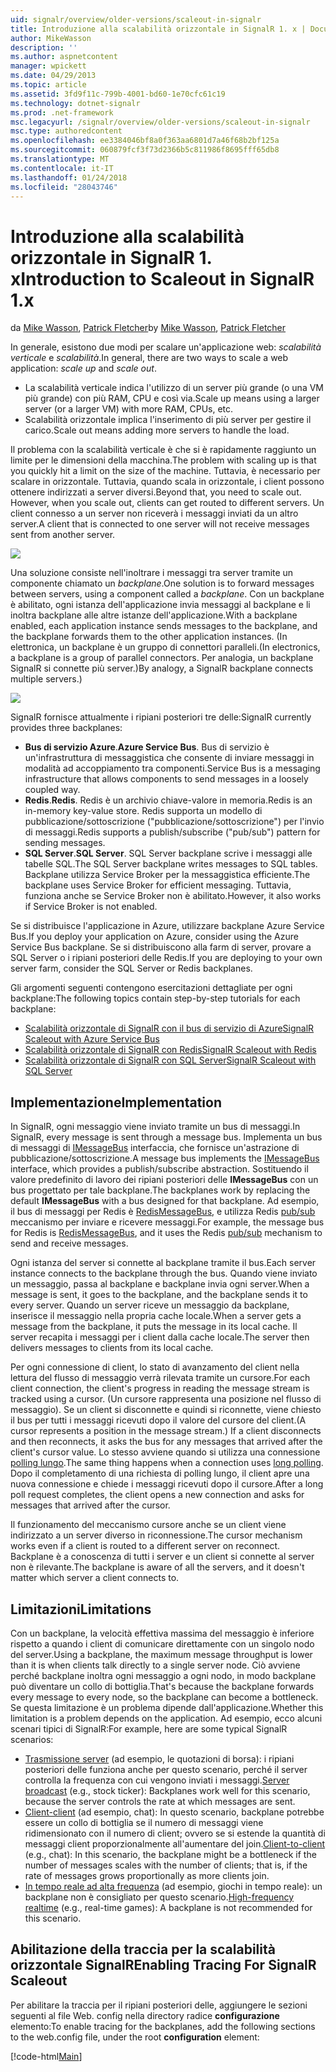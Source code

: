 ```yaml
---
uid: signalr/overview/older-versions/scaleout-in-signalr
title: Introduzione alla scalabilità orizzontale in SignalR 1. x | Documenti Microsoft
author: MikeWasson
description: ''
ms.author: aspnetcontent
manager: wpickett
ms.date: 04/29/2013
ms.topic: article
ms.assetid: 3fd9f11c-799b-4001-bd60-1e70cfc61c19
ms.technology: dotnet-signalr
ms.prod: .net-framework
msc.legacyurl: /signalr/overview/older-versions/scaleout-in-signalr
msc.type: authoredcontent
ms.openlocfilehash: ee3384046bf8a0f363aa6801d7a46f68b2bf125a
ms.sourcegitcommit: 060879fcf3f73d2366b5c811986f8695fff65db8
ms.translationtype: MT
ms.contentlocale: it-IT
ms.lasthandoff: 01/24/2018
ms.locfileid: "28043746"
---
```

<a name="introduction-to-scaleout-in-signalr-1x"></a><span data-ttu-id="65693-102">Introduzione alla scalabilità orizzontale in SignalR 1. x</span><span class="sxs-lookup"><span data-stu-id="65693-102">Introduction to Scaleout in SignalR 1.x</span></span>
====================
<span data-ttu-id="65693-103">da [Mike Wasson](https://github.com/MikeWasson), [Patrick Fletcher](https://github.com/pfletcher)</span><span class="sxs-lookup"><span data-stu-id="65693-103">by [Mike Wasson](https://github.com/MikeWasson), [Patrick Fletcher](https://github.com/pfletcher)</span></span>

<span data-ttu-id="65693-104">In generale, esistono due modi per scalare un'applicazione web: *scalabilità verticale* e *scalabilità*.</span><span class="sxs-lookup"><span data-stu-id="65693-104">In general, there are two ways to scale a web application: *scale up* and *scale out*.</span></span>

- <span data-ttu-id="65693-105">La scalabilità verticale indica l'utilizzo di un server più grande (o una VM più grande) con più RAM, CPU e così via.</span><span class="sxs-lookup"><span data-stu-id="65693-105">Scale up means using a larger server (or a larger VM) with more RAM, CPUs, etc.</span></span>
- <span data-ttu-id="65693-106">Scalabilità orizzontale implica l'inserimento di più server per gestire il carico.</span><span class="sxs-lookup"><span data-stu-id="65693-106">Scale out means adding more servers to handle the load.</span></span>

<span data-ttu-id="65693-107">Il problema con la scalabilità verticale è che si è rapidamente raggiunto un limite per le dimensioni della macchina.</span><span class="sxs-lookup"><span data-stu-id="65693-107">The problem with scaling up is that you quickly hit a limit on the size of the machine.</span></span> <span data-ttu-id="65693-108">Tuttavia, è necessario per scalare in orizzontale. Tuttavia, quando scala in orizzontale, i client possono ottenere indirizzati a server diversi.</span><span class="sxs-lookup"><span data-stu-id="65693-108">Beyond that, you need to scale out. However, when you scale out, clients can get routed to different servers.</span></span> <span data-ttu-id="65693-109">Un client connesso a un server non riceverà i messaggi inviati da un altro server.</span><span class="sxs-lookup"><span data-stu-id="65693-109">A client that is connected to one server will not receive messages sent from another server.</span></span>

![](scaleout-in-signalr/_static/image1.png)

<span data-ttu-id="65693-110">Una soluzione consiste nell'inoltrare i messaggi tra server tramite un componente chiamato un *backplane*.</span><span class="sxs-lookup"><span data-stu-id="65693-110">One solution is to forward messages between servers, using a component called a *backplane*.</span></span> <span data-ttu-id="65693-111">Con un backplane è abilitato, ogni istanza dell'applicazione invia messaggi al backplane e li inoltra backplane alle altre istanze dell'applicazione.</span><span class="sxs-lookup"><span data-stu-id="65693-111">With a backplane enabled, each application instance sends messages to the backplane, and the backplane forwards them to the other application instances.</span></span> <span data-ttu-id="65693-112">(In elettronica, un backplane è un gruppo di connettori paralleli.</span><span class="sxs-lookup"><span data-stu-id="65693-112">(In electronics, a backplane is a group of parallel connectors.</span></span> <span data-ttu-id="65693-113">Per analogia, un backplane SignalR si connette più server.)</span><span class="sxs-lookup"><span data-stu-id="65693-113">By analogy, a SignalR backplane connects multiple servers.)</span></span>

![](scaleout-in-signalr/_static/image2.png)

<span data-ttu-id="65693-114">SignalR fornisce attualmente i ripiani posteriori tre delle:</span><span class="sxs-lookup"><span data-stu-id="65693-114">SignalR currently provides three backplanes:</span></span>

- <span data-ttu-id="65693-115">**Bus di servizio Azure**.</span><span class="sxs-lookup"><span data-stu-id="65693-115">**Azure Service Bus**.</span></span> <span data-ttu-id="65693-116">Bus di servizio è un'infrastruttura di messaggistica che consente di inviare messaggi in modalità ad accoppiamento tra componenti.</span><span class="sxs-lookup"><span data-stu-id="65693-116">Service Bus is a messaging infrastructure that allows components to send messages in a loosely coupled way.</span></span>
- <span data-ttu-id="65693-117">**Redis**.</span><span class="sxs-lookup"><span data-stu-id="65693-117">**Redis**.</span></span> <span data-ttu-id="65693-118">Redis è un archivio chiave-valore in memoria.</span><span class="sxs-lookup"><span data-stu-id="65693-118">Redis is an in-memory key-value store.</span></span> <span data-ttu-id="65693-119">Redis supporta un modello di pubblicazione/sottoscrizione ("pubblicazione/sottoscrizione") per l'invio di messaggi.</span><span class="sxs-lookup"><span data-stu-id="65693-119">Redis supports a publish/subscribe ("pub/sub") pattern for sending messages.</span></span>
- <span data-ttu-id="65693-120">**SQL Server**.</span><span class="sxs-lookup"><span data-stu-id="65693-120">**SQL Server**.</span></span> <span data-ttu-id="65693-121">SQL Server backplane scrive i messaggi alle tabelle SQL.</span><span class="sxs-lookup"><span data-stu-id="65693-121">The SQL Server backplane writes messages to SQL tables.</span></span> <span data-ttu-id="65693-122">Backplane utilizza Service Broker per la messaggistica efficiente.</span><span class="sxs-lookup"><span data-stu-id="65693-122">The backplane uses Service Broker for efficient messaging.</span></span> <span data-ttu-id="65693-123">Tuttavia, funziona anche se Service Broker non è abilitato.</span><span class="sxs-lookup"><span data-stu-id="65693-123">However, it also works if Service Broker is not enabled.</span></span>

<span data-ttu-id="65693-124">Se si distribuisce l'applicazione in Azure, utilizzare backplane Azure Service Bus.</span><span class="sxs-lookup"><span data-stu-id="65693-124">If you deploy your application on Azure, consider using the Azure Service Bus backplane.</span></span> <span data-ttu-id="65693-125">Se si distribuiscono alla farm di server, provare a SQL Server o i ripiani posteriori delle Redis.</span><span class="sxs-lookup"><span data-stu-id="65693-125">If you are deploying to your own server farm, consider the SQL Server or Redis backplanes.</span></span>

<span data-ttu-id="65693-126">Gli argomenti seguenti contengono esercitazioni dettagliate per ogni backplane:</span><span class="sxs-lookup"><span data-stu-id="65693-126">The following topics contain step-by-step tutorials for each backplane:</span></span>

- [<span data-ttu-id="65693-127">Scalabilità orizzontale di SignalR con il bus di servizio di Azure</span><span class="sxs-lookup"><span data-stu-id="65693-127">SignalR Scaleout with Azure Service Bus</span></span>](scaleout-with-windows-azure-service-bus.md)
- [<span data-ttu-id="65693-128">Scalabilità orizzontale di SignalR con Redis</span><span class="sxs-lookup"><span data-stu-id="65693-128">SignalR Scaleout with Redis</span></span>](scaleout-with-redis.md)
- [<span data-ttu-id="65693-129">Scalabilità orizzontale di SignalR con SQL Server</span><span class="sxs-lookup"><span data-stu-id="65693-129">SignalR Scaleout with SQL Server</span></span>](scaleout-with-sql-server.md)

## <a name="implementation"></a><span data-ttu-id="65693-130">Implementazione</span><span class="sxs-lookup"><span data-stu-id="65693-130">Implementation</span></span>

<span data-ttu-id="65693-131">In SignalR, ogni messaggio viene inviato tramite un bus di messaggi.</span><span class="sxs-lookup"><span data-stu-id="65693-131">In SignalR, every message is sent through a message bus.</span></span> <span data-ttu-id="65693-132">Implementa un bus di messaggi di [IMessageBus](https://msdn.microsoft.com/library/microsoft.aspnet.signalr.messaging.imessagebus(v=vs.100).aspx) interfaccia, che fornisce un'astrazione di pubblicazione/sottoscrizione.</span><span class="sxs-lookup"><span data-stu-id="65693-132">A message bus implements the [IMessageBus](https://msdn.microsoft.com/library/microsoft.aspnet.signalr.messaging.imessagebus(v=vs.100).aspx) interface, which provides a publish/subscribe abstraction.</span></span> <span data-ttu-id="65693-133">Sostituendo il valore predefinito di lavoro dei ripiani posteriori delle **IMessageBus** con un bus progettato per tale backplane.</span><span class="sxs-lookup"><span data-stu-id="65693-133">The backplanes work by replacing the default **IMessageBus** with a bus designed for that backplane.</span></span> <span data-ttu-id="65693-134">Ad esempio, il bus di messaggi per Redis è [RedisMessageBus](https://msdn.microsoft.com/library/microsoft.aspnet.signalr.redis.redismessagebus(v=vs.100).aspx), e utilizza Redis [pub/sub](http://redis.io/topics/pubsub) meccanismo per inviare e ricevere messaggi.</span><span class="sxs-lookup"><span data-stu-id="65693-134">For example, the message bus for Redis is [RedisMessageBus](https://msdn.microsoft.com/library/microsoft.aspnet.signalr.redis.redismessagebus(v=vs.100).aspx), and it uses the Redis [pub/sub](http://redis.io/topics/pubsub) mechanism to send and receive messages.</span></span>

<span data-ttu-id="65693-135">Ogni istanza del server si connette al backplane tramite il bus.</span><span class="sxs-lookup"><span data-stu-id="65693-135">Each server instance connects to the backplane through the bus.</span></span> <span data-ttu-id="65693-136">Quando viene inviato un messaggio, passa al backplane e backplane invia ogni server.</span><span class="sxs-lookup"><span data-stu-id="65693-136">When a message is sent, it goes to the backplane, and the backplane sends it to every server.</span></span> <span data-ttu-id="65693-137">Quando un server riceve un messaggio da backplane, inserisce il messaggio nella propria cache locale.</span><span class="sxs-lookup"><span data-stu-id="65693-137">When a server gets a message from the backplane, it puts the message in its local cache.</span></span> <span data-ttu-id="65693-138">Il server recapita i messaggi per i client dalla cache locale.</span><span class="sxs-lookup"><span data-stu-id="65693-138">The server then delivers messages to clients from its local cache.</span></span>

<span data-ttu-id="65693-139">Per ogni connessione di client, lo stato di avanzamento del client nella lettura del flusso di messaggio verrà rilevata tramite un cursore.</span><span class="sxs-lookup"><span data-stu-id="65693-139">For each client connection, the client's progress in reading the message stream is tracked using a cursor.</span></span> <span data-ttu-id="65693-140">(Un cursore rappresenta una posizione nel flusso di messaggio). Se un client si disconnette e quindi si riconnette, viene chiesto il bus per tutti i messaggi ricevuti dopo il valore del cursore del client.</span><span class="sxs-lookup"><span data-stu-id="65693-140">(A cursor represents a position in the message stream.) If a client disconnects and then reconnects, it asks the bus for any messages that arrived after the client's cursor value.</span></span> <span data-ttu-id="65693-141">Lo stesso avviene quando si utilizza una connessione [polling lungo](../getting-started/introduction-to-signalr.md#transports).</span><span class="sxs-lookup"><span data-stu-id="65693-141">The same thing happens when a connection uses [long polling](../getting-started/introduction-to-signalr.md#transports).</span></span> <span data-ttu-id="65693-142">Dopo il completamento di una richiesta di polling lungo, il client apre una nuova connessione e chiede i messaggi ricevuti dopo il cursore.</span><span class="sxs-lookup"><span data-stu-id="65693-142">After a long poll request completes, the client opens a new connection and asks for messages that arrived after the cursor.</span></span>

<span data-ttu-id="65693-143">Il funzionamento del meccanismo cursore anche se un client viene indirizzato a un server diverso in riconnessione.</span><span class="sxs-lookup"><span data-stu-id="65693-143">The cursor mechanism works even if a client is routed to a different server on reconnect.</span></span> <span data-ttu-id="65693-144">Backplane è a conoscenza di tutti i server e un client si connette al server non è rilevante.</span><span class="sxs-lookup"><span data-stu-id="65693-144">The backplane is aware of all the servers, and it doesn't matter which server a client connects to.</span></span>

## <a name="limitations"></a><span data-ttu-id="65693-145">Limitazioni</span><span class="sxs-lookup"><span data-stu-id="65693-145">Limitations</span></span>

<span data-ttu-id="65693-146">Con un backplane, la velocità effettiva massima del messaggio è inferiore rispetto a quando i client di comunicare direttamente con un singolo nodo del server.</span><span class="sxs-lookup"><span data-stu-id="65693-146">Using a backplane, the maximum message throughput is lower than it is when clients talk directly to a single server node.</span></span> <span data-ttu-id="65693-147">Ciò avviene perché backplane inoltra ogni messaggio a ogni nodo, in modo backplane può diventare un collo di bottiglia.</span><span class="sxs-lookup"><span data-stu-id="65693-147">That's because the backplane forwards every message to every node, so the backplane can become a bottleneck.</span></span> <span data-ttu-id="65693-148">Se questa limitazione è un problema dipende dall'applicazione.</span><span class="sxs-lookup"><span data-stu-id="65693-148">Whether this limitation is a problem depends on the application.</span></span> <span data-ttu-id="65693-149">Ad esempio, ecco alcuni scenari tipici di SignalR:</span><span class="sxs-lookup"><span data-stu-id="65693-149">For example, here are some typical SignalR scenarios:</span></span>

- <span data-ttu-id="65693-150">[Trasmissione server](tutorial-server-broadcast-with-aspnet-signalr.md) (ad esempio, le quotazioni di borsa): i ripiani posteriori delle funziona anche per questo scenario, perché il server controlla la frequenza con cui vengono inviati i messaggi.</span><span class="sxs-lookup"><span data-stu-id="65693-150">[Server broadcast](tutorial-server-broadcast-with-aspnet-signalr.md) (e.g., stock ticker): Backplanes work well for this scenario, because the server controls the rate at which messages are sent.</span></span>
- <span data-ttu-id="65693-151">[Client-client](tutorial-getting-started-with-signalr.md) (ad esempio, chat): In questo scenario, backplane potrebbe essere un collo di bottiglia se il numero di messaggi viene ridimensionato con il numero di client; ovvero se si estende la quantità di messaggi client proporzionalmente all'aumentare del join.</span><span class="sxs-lookup"><span data-stu-id="65693-151">[Client-to-client](tutorial-getting-started-with-signalr.md) (e.g., chat): In this scenario, the backplane might be a bottleneck if the number of messages scales with the number of clients; that is, if the rate of messages grows proportionally as more clients join.</span></span>
- <span data-ttu-id="65693-152">[In tempo reale ad alta frequenza](tutorial-high-frequency-realtime-with-signalr.md) (ad esempio, giochi in tempo reale): un backplane non è consigliato per questo scenario.</span><span class="sxs-lookup"><span data-stu-id="65693-152">[High-frequency realtime](tutorial-high-frequency-realtime-with-signalr.md) (e.g., real-time games): A backplane is not recommended for this scenario.</span></span>

## <a name="enabling-tracing-for-signalr-scaleout"></a><span data-ttu-id="65693-153">Abilitazione della traccia per la scalabilità orizzontale SignalR</span><span class="sxs-lookup"><span data-stu-id="65693-153">Enabling Tracing For SignalR Scaleout</span></span>

<span data-ttu-id="65693-154">Per abilitare la traccia per il ripiani posteriori delle, aggiungere le sezioni seguenti al file Web. config nella directory radice **configurazione** elemento:</span><span class="sxs-lookup"><span data-stu-id="65693-154">To enable tracing for the backplanes, add the following sections to the web.config file, under the root **configuration** element:</span></span>

[!code-html[Main](scaleout-in-signalr/samples/sample1.html)]
